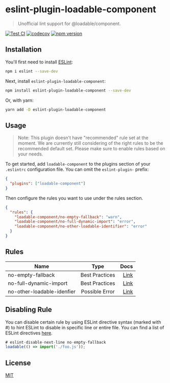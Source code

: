 # eslint-plugin-loadable-component

> Unofficial lint support for @loadable/component.

[![Test CI](https://github.com/miqdadfwz/eslint-plugin-loadable-component/workflows/Unit/badge.svg)](https://github.com/miqdadfwz/eslint-plugin-loadable-component/actions)
[![codecov](https://codecov.io/gh/miqdadfwz/eslint-plugin-loadable-component/branch/master/graph/badge.svg?token=I5EJ2WS10M)](https://codecov.io/gh/miqdadfwz/eslint-plugin-loadable-component)
[![npm version](https://badge.fury.io/js/eslint-plugin-loadable-component.svg)](https://badge.fury.io/js/eslint-plugin-loadable-component)

## Installation

You'll first need to install [ESLint](http://eslint.org):

```bash
npm i eslint --save-dev
```

Next, install `eslint-plugin-loadable-component`:

```bash
npm install eslint-plugin-loadable-component --save-dev
```

Or, with yarn:

```bash
yarn add -D eslint-plugin-loadable-component
```

## Usage

> Note: This plugin doesn't have "recommended" rule set at the moment. We are currently still considering of the right rules to be the recommended default set. Please make sure to enable rules based on your needs.

To get started, add `loadable-component` to the plugins section of your `.eslintrc` configuration file. You can omit the `eslint-plugin-` prefix:

```json
{
  "plugins": ["loadable-component"]
}
```

Then configure the rules you want to use under the rules section.

```json
{
  "rules": {
    "loadable-component/no-empty-fallback": "warn",
    "loadable-component/no-full-dynamic-import": "error",
    "loadable-component/no-other-loadable-identifier": "error"
  }
}
```

## Rules

| Name                       |      Type      |                                               Docs |
| -------------------------- | :------------: | -------------------------------------------------: |
| no-empty-fallback          | Best Practices |          [Link](./docs/rules/no-empty-fallback.md) |
| no-full-dynamic-import     | Best Practices |     [Link](./docs/rules/no-full-dynamic-import.md) |
| no-other-loadable-idenfier | Possible Error | [Link](./docs/rules/no-other-loadable-idenfier.md) |

## Disabling Rule

You can disable certain rule by using ESLint directive syntax (marked with #) to hint ESLint to disable in specific line or entire file. You can find a list of ESLint directives [here](https://eslint.org/docs/2.13.1/user-guide/configuring#disabling-rules-with-inline-comments).

```js
# eslint-disable-next-line no-empty-fallback
loadable(() => import('./foo.js'));
```

## License

[MIT](./LICENSE)

